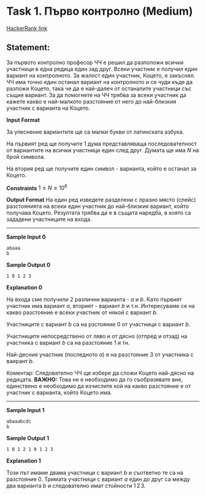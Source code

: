 # Task 1. Първо контролно (Medium)

[HackerRank link](<https://www.hackerrank.com/contests/sda-hw-1/challenges/the-first-challenge-v53>)

## Statement:

За първото контролно професор ЧЧ е решил да разположи всички участници в една редица един зад друг. Всеки участник е получил един вариант на контролното. За жалост един участник, Коцето, е закъснял. ЧЧ има точно един останал вариант на контролното и се чуди къде да разпожи Коцето, така че да е най-далеч от останалите участници със същия вариант. За да помогнете на ЧЧ трябва за всеки участник да кажете какво е най-малкото разстояние от него до най-близкия участник с варианта на Коцето.

**Input Format**

За улеснение вариантите ще са малки букви от латинската азбука.

На първият ред ще получите 1 дума представляваща последователност от вариантите на всички участници един след друг. Думата ще има $N$ на брой символа.

На втория ред ще получите един символ - варианта, който е останал за Коцето.

**Constraints**
$1 \le N \le 10^6$

**Output Format**
На един ред изведете разделени с празно място (спейс) разстоянията на всеки един участник до най-близкия вариант, който получава Коцето. Резултата трябва да е в същата наредба, в която са зададени участниците на входа.

---
**Sample Input 0**
```
abaaa
b
```
**Sample Output 0**
```
1 0 1 2 3
```
**Explanation 0**

На входа сме получили 2 различни варианта - $a$  и $b$. Като първият участник има вариант $a$, вторият - вариант $b$ и т.н. Интересуваме се на какво разстояние е всеки участник от някой с вариант  $b$.

Участниците с вариант $b$ са на рзстояние $0$ от участници с вариант $b$.

Участниците непосредствено от ляво и от дясно (отпред и отзад) на участника с вариант $b$ са на разстояние $1$ и тн.

Най-десния участник (последното  $a$) е на разстояние 3 от участника с ваирант $b$.

Коментар: Следователно ЧЧ ще избере да сложи Коцето най-дясно на редицата. 
**ВАЖНО:** Това не е необходимо да го съобразявате вие, единствено е необходимо да изчислите кой на какво разстояние е от участник с варианта, който Коцето има.

---
**Sample Input 1**
```
abaaabcdc
b
```
**Sample Output 1**
```
1 0 1 2 1 0 1 2 3
```
**Explanation 1**

Този път имаме двама участници с вариант $b$ и съответно те са на разстояние $0$. Тримата участници с вариант $a$ един до друг са между два варианта $b$ и следователно имат стойности $1\,2\,3$.
